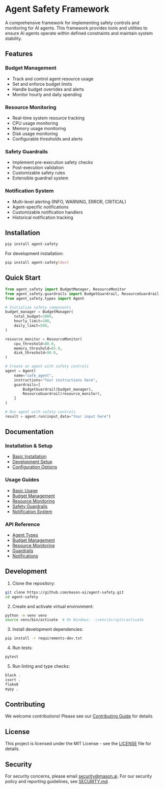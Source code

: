 # Agent Safety Framework

A comprehensive framework for implementing safety controls and monitoring for AI agents. This framework provides tools and utilities to ensure AI agents operate within defined constraints and maintain system stability.

## Features

### Budget Management
- Track and control agent resource usage
- Set and enforce budget limits
- Handle budget overrides and alerts
- Monitor hourly and daily spending

### Resource Monitoring
- Real-time system resource tracking
- CPU usage monitoring
- Memory usage monitoring
- Disk usage monitoring
- Configurable thresholds and alerts

### Safety Guardrails
- Implement pre-execution safety checks
- Post-execution validation
- Customizable safety rules
- Extensible guardrail system

### Notification System
- Multi-level alerting (INFO, WARNING, ERROR, CRITICAL)
- Agent-specific notifications
- Customizable notification handlers
- Historical notification tracking

## Installation

```bash
pip install agent-safety
```

For development installation:
```bash
pip install agent-safety[dev]
```

## Quick Start

```python
from agent_safety import BudgetManager, ResourceMonitor
from agent_safety.guardrails import BudgetGuardrail, ResourceGuardrail
from agent_safety.types import Agent

# Initialize safety components
budget_manager = BudgetManager(
    total_budget=1000,
    hourly_limit=100,
    daily_limit=500,
)

resource_monitor = ResourceMonitor(
    cpu_threshold=80.0,
    memory_threshold=85.0,
    disk_threshold=90.0,
)

# Create an agent with safety controls
agent = Agent(
    name="safe_agent",
    instructions="Your instructions here",
    guardrails=[
        BudgetGuardrail(budget_manager),
        ResourceGuardrail(resource_monitor),
    ]
)

# Run agent with safety controls
result = agent.run(input_data="Your input here")
```

## Documentation

### Installation & Setup
- [Basic Installation](docs/installation.md)
- [Development Setup](docs/development.md)
- [Configuration Options](docs/configuration.md)

### Usage Guides
- [Basic Usage](docs/usage/basic.md)
- [Budget Management](docs/usage/budget.md)
- [Resource Monitoring](docs/usage/resources.md)
- [Safety Guardrails](docs/usage/guardrails.md)
- [Notification System](docs/usage/notifications.md)

### API Reference
- [Agent Types](docs/api/types.md)
- [Budget Management](docs/api/budget.md)
- [Resource Monitoring](docs/api/monitoring.md)
- [Guardrails](docs/api/guardrails.md)
- [Notifications](docs/api/notifications.md)

## Development

1. Clone the repository:
```bash
git clone https://github.com/mason-ai/agent-safety.git
cd agent-safety
```

2. Create and activate virtual environment:
```bash
python -m venv venv
source venv/bin/activate  # On Windows: .\venv\Scripts\activate
```

3. Install development dependencies:
```bash
pip install -r requirements-dev.txt
```

4. Run tests:
```bash
pytest
```

5. Run linting and type checks:
```bash
black .
isort .
flake8
mypy .
```

## Contributing

We welcome contributions! Please see our [Contributing Guide](CONTRIBUTING.md) for details.

## License

This project is licensed under the MIT License - see the [LICENSE](LICENSE) file for details.

## Security

For security concerns, please email security@mason.ai. For our security policy and reporting guidelines, see [SECURITY.md](SECURITY.md). 
